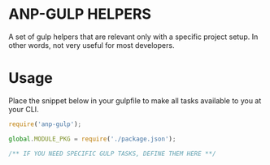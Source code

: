 ANP-GULP HELPERS
================

A set of gulp helpers that are relevant only with a specific project setup. In other words, not very useful for most developers.

# Usage
Place the snippet below in your gulpfile to make all tasks available to you at your CLI.

```javascript
require('anp-gulp');

global.MODULE_PKG = require('./package.json');

/** IF YOU NEED SPECIFIC GULP TASKS, DEFINE THEM HERE **/
```
